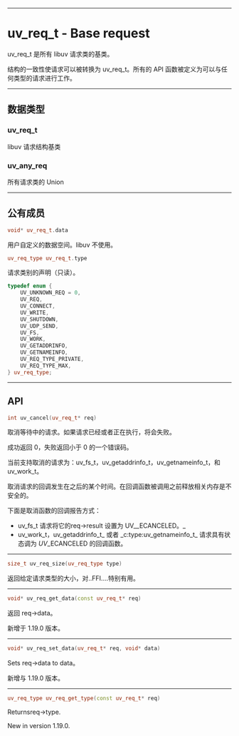 
---

# uv\_req\_t - Base request

uv\_req\_t 是所有 libuv 请求类的基类。

结构的一致性使请求可以被转换为 uv\_req\_t。所有的 API 函数被定义为可以与任何类型的请求进行工作。

---

## 数据类型

### uv\_req\_t

libuv 请求结构基类

### uv\_any\_req

所有请求类的 Union

---

## 公有成员

```cpp
void* uv_req_t.data
```

用户自定义的数据空间。libuv 不使用。

```cpp
uv_req_type uv_req_t.type
```

请求类别的声明（只读）。

```cpp
typedef enum {
    UV_UNKNOWN_REQ = 0,
    UV_REQ,
    UV_CONNECT,
    UV_WRITE,
    UV_SHUTDOWN,
    UV_UDP_SEND,
    UV_FS,
    UV_WORK,
    UV_GETADDRINFO,
    UV_GETNAMEINFO,
    UV_REQ_TYPE_PRIVATE,
    UV_REQ_TYPE_MAX,
} uv_req_type;
```

---

## API

```cpp
int uv_cancel(uv_req_t* req)
```

取消等待中的请求。如果请求已经或者正在执行，将会失败。

成功返回 0，失败返回小于 0 的一个错误码。

当前支持取消的请求为：uv\_fs\_t，uv\_getaddrinfo\_t，uv\_getnameinfo\_t，和 uv\_work\_t。

取消请求的回调发生在之后的某个时间。在回调函数被调用之前释放相关内存是不安全的。

下面是取消函数的回调报告方式：

* uv\_fs\_t 请求将它的req-&gt;result 设置为 UV_\_ECANCELED。_
* uv\_work\_t，uv\_getaddrinfo\_t_ 或者 \_c:type:uv\_getnameinfo\_t_ 请求具有状态调为 _UV_\_ECANCELED 的回调函数。

---

```cpp
size_t uv_req_size(uv_req_type type)
```

返回给定请求类型的大小，对..FFI....特别有用。

---

```cpp
void* uv_req_get_data(const uv_req_t* req)
```

返回 req-&gt;data。

新增于 1.19.0 版本。

---

```cpp
void* uv_req_set_data(uv_req_t* req, void* data)
```

Sets req-&gt;data to data。

新增与 1.19.0 版本。

---

```cpp
uv_req_type uv_req_get_type(const uv_req_t* req)
```

Returnsreq-&gt;type.

New in version 1.19.0.

